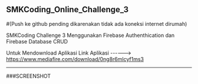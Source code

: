## SMKCoding_Online_Challenge_3 
#(Push ke github pending dikarenakan tidak ada koneksi internet dirumah)

SMKCoding Challenge 3 Menggunakan Firebase Authenthication dan Firebase Database CRUD

Untuk Mendownload Aplikasi
Link Aplikasi ------> https://www.mediafire.com/download/0ng8r6mlcyf1ms3

--------------------------------------------------------------------------------------------------------------------------------
###SCREENSHOT
